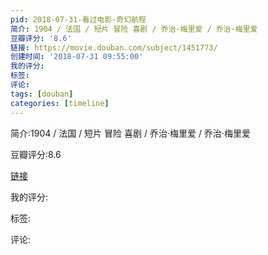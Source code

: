 ```yaml
---
pid: 2018-07-31-看过电影-奇幻航程
简介: 1904 / 法国 / 短片 冒险 喜剧 / 乔治·梅里爱 / 乔治·梅里爱
豆瓣评分: '8.6'
链接: https://movie.douban.com/subject/1451773/
创建时间: '2018-07-31 09:55:00'
我的评分:
标签:
评论:
tags: [douban]
categories: [timeline]
---
```

简介:1904 / 法国 / 短片 冒险 喜剧 / 乔治·梅里爱 / 乔治·梅里爱

豆瓣评分:8.6

[链接](https://movie.douban.com/subject/1451773/)

我的评分:

标签:

评论:

